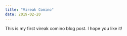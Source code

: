 ```yaml
---
title: "Vireak Comino"
date: 2019-02-20
---
```

This is my first vireak comino blog post.
I hope you like it!
